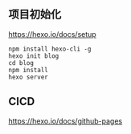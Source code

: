 
## 项目初始化
https://hexo.io/docs/setup
```shell
npm install hexo-cli -g
hexo init blog
cd blog
npm install
hexo server
```

## CICD
https://hexo.io/docs/github-pages
